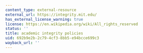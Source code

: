 ```yaml
---
content_type: external-resource
external_url: https://integrity.mit.edu/
has_external_license_warning: true
license: https://en.wikipedia.org/wiki/All_rights_reserved
status: ''
title: academic integrity policies
uid: 692b9e2b-2c79-4cf3-8bb5-e94bcce699c3
wayback_url: ''
---
```


